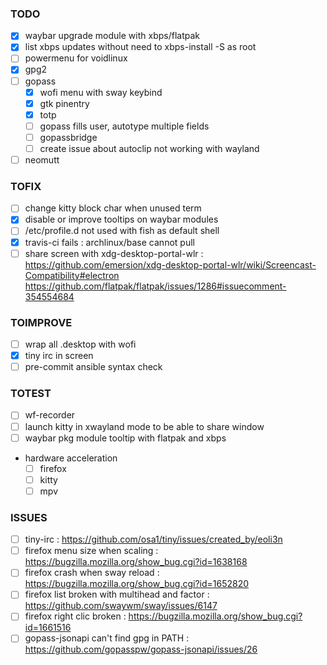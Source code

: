 ### TODO
- [x] waybar upgrade module with xbps/flatpak
- [x] list xbps updates without need to xbps-install -S as root
- [ ] powermenu for voidlinux
- [x] gpg2
- [ ] gopass
  - [x] wofi menu with sway keybind
  - [x] gtk pinentry
  - [x] totp
  - [ ] gopass fills user, autotype multiple fields
  - [ ] gopassbridge
  - [ ] create issue about autoclip not working with wayland
- [ ] neomutt

### TOFIX
- [ ] change kitty block char when unused term
- [x] disable or improve tooltips on waybar modules
- [ ] /etc/profile.d not used with fish as default shell
- [x] travis-ci fails : archlinux/base cannot pull
- [ ] share screen with xdg-desktop-portal-wlr : https://github.com/emersion/xdg-desktop-portal-wlr/wiki/Screencast-Compatibility#electron
      https://github.com/flatpak/flatpak/issues/1286#issuecomment-354554684

### TOIMPROVE
- [ ] wrap all .desktop with wofi
- [x] tiny irc in screen
- [ ] pre-commit ansible syntax check

### TOTEST
- [ ] wf-recorder
- [ ] launch kitty in xwayland mode to be able to share window 
- [ ] waybar pkg module tooltip with flatpak and xbps
- hardware acceleration
  - [ ] firefox
  - [ ] kitty
  - [ ] mpv

### ISSUES
- [ ] tiny-irc : https://github.com/osa1/tiny/issues/created_by/eoli3n
- [ ] firefox menu size when scaling : https://bugzilla.mozilla.org/show_bug.cgi?id=1638168
- [ ] firefox crash when sway reload : https://bugzilla.mozilla.org/show_bug.cgi?id=1652820
- [ ] firefox list broken with multihead and factor : https://github.com/swaywm/sway/issues/6147
- [ ] firefox right clic broken : https://bugzilla.mozilla.org/show_bug.cgi?id=1661516
- [ ] gopass-jsonapi can't find gpg in PATH : https://github.com/gopasspw/gopass-jsonapi/issues/26
